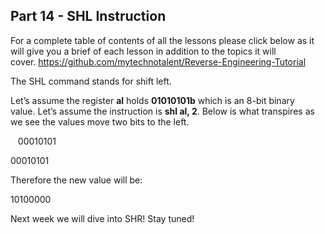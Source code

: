## Part 14 - SHL Instruction

For a complete table of contents of all the lessons please click below as it will give you a brief of each lesson in addition to the topics it will cover.&nbsp;https://github.com/mytechnotalent/Reverse-Engineering-Tutorial

The SHL command stands for shift left.

Let’s assume the register __al__ holds __01010101b__ which is an 8-bit binary value.&nbsp;Let’s assume the instruction is __shl al, 2__.&nbsp;Below is what transpires as we see the values move two bits to the left.

&nbsp;&nbsp;&nbsp;00010101

00010101

Therefore the new value will be:

10100000

Next week we will dive into SHR! Stay tuned!